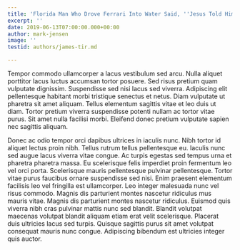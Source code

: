 ```yaml
---
title: 'Florida Man Who Drove Ferrari Into Water Said, ''Jesus Told Him To'' '
excerpt: ''
date: 2019-06-13T07:00:00.000+00:00
author: mark-jensen
image: ''
testid: authors/james-tir.md

---
```

Tempor commodo ullamcorper a lacus vestibulum sed arcu. Nulla aliquet porttitor lacus luctus accumsan tortor posuere. Sed risus pretium quam vulputate dignissim. Suspendisse sed nisi lacus sed viverra. Adipiscing elit pellentesque habitant morbi tristique senectus et netus. Diam vulputate ut pharetra sit amet aliquam. Tellus elementum sagittis vitae et leo duis ut diam. Tortor pretium viverra suspendisse potenti nullam ac tortor vitae purus. Sit amet nulla facilisi morbi. Eleifend donec pretium vulputate sapien nec sagittis aliquam.

Donec ac odio tempor orci dapibus ultrices in iaculis nunc. Nibh tortor id aliquet lectus proin nibh. Tellus rutrum tellus pellentesque eu. Iaculis nunc sed augue lacus viverra vitae congue. Ac turpis egestas sed tempus urna et pharetra pharetra massa. Eu scelerisque felis imperdiet proin fermentum leo vel orci porta. Scelerisque mauris pellentesque pulvinar pellentesque. Tortor vitae purus faucibus ornare suspendisse sed nisi. Enim praesent elementum facilisis leo vel fringilla est ullamcorper. Leo integer malesuada nunc vel risus commodo. Magnis dis parturient montes nascetur ridiculus mus mauris vitae. Magnis dis parturient montes nascetur ridiculus. Euismod quis viverra nibh cras pulvinar mattis nunc sed blandit. Blandit volutpat maecenas volutpat blandit aliquam etiam erat velit scelerisque. Placerat duis ultricies lacus sed turpis. Quisque sagittis purus sit amet volutpat consequat mauris nunc congue. Adipiscing bibendum est ultricies integer quis auctor.